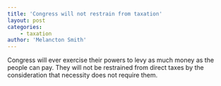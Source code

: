 ```yaml
---
title: 'Congress will not restrain from taxation'
layout: post
categories:
    - taxation
author: 'Melancton Smith'
---
```


Congress will ever exercise their powers to levy as much money as the people can pay. They will not be restrained from direct taxes by the consideration that necessity does not require them.